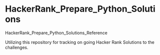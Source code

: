 # HackerRank_Prepare_Python_Solutions
HackerRank_Prepare_Python_Solutions_Reference

Utilizing this repository for tracking on going Hacker Rank Solutions to the challenges.
